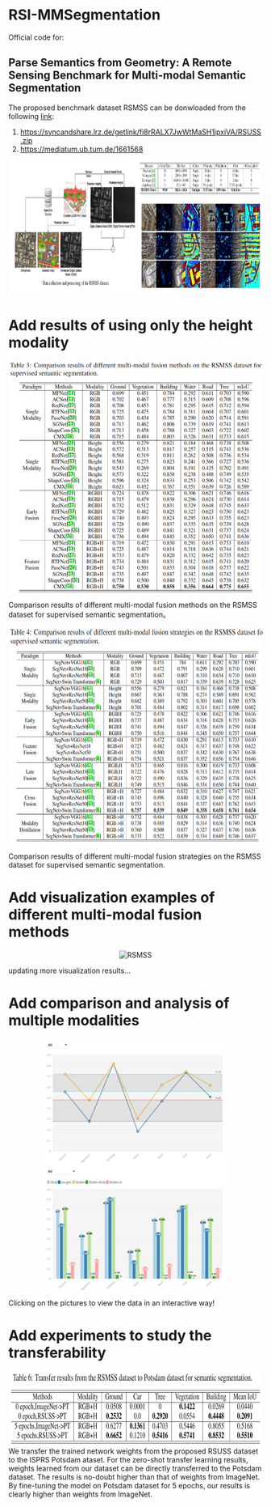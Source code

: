 # RSI-MMSegmentation

Official code for:
## Parse Semantics from Geometry: A Remote Sensing Benchmark for Multi-modal Semantic Segmentation

The proposed benchmark dataset RSMSS can be donwloaded from the following [link](https://syncandshare.lrz.de/getlink/fi8rRALX7JwWtMaSH1jpxiVA/RSUSS.zip):
1. https://syncandshare.lrz.de/getlink/fi8rRALX7JwWtMaSH1jpxiVA/RSUSS.zip
2. https://mediatum.ub.tum.de/1661568
<div  align="center">    
 <img src="resources/RSMSS.png" width = "990" height = "270" alt="RSMSS" align=center />
</div>


# Add results of using only the height modality

<div  align="center">    
 <img src="resources/res1.png" width = "613" height = "460" alt="RSMSS" align=center />
</div>

  Comparison results of different multi-modal fusion methods on the RSMSS dataset for supervised semantic segmentation。

<div  align="center">    
 <img src="resources/res2.png" width = "620" height = "432" alt="RSMSS" align=center />
</div>

  Comparison results of different multi-modal fusion strategies on the RSMSS dataset for supervised semantic segmentation.

# Add visualization examples of different multi-modal fusion methods

<div  align="center">    
 <img src="resources/vis1.png" width = "850" height = "460" alt="RSMSS" align=center />
</div>

  updating more visualization results...

# Add comparison and analysis of multiple modalities
<center  class="half">    
<a href="https://public.flourish.studio/visualisation/10968749/">
 <img src="resources/bar.png" width = "362" height = "250" alt="RSMSS" align=center />
 </a><a href="https://public.flourish.studio/visualisation/11006073/">
 <img src="resources/anay.png" width = "362" height = "250" alt="RSMSS" align=center />
 </a>
</center>

  Clicking on the pictures to view the data in an interactive way!

# Add experiments to study the transferability
<div  align="center">    
 <img src="resources/res3.png" width = "750" height = "150" alt="RSMSS" align=center />
</div>
We transfer the trained network weights from the proposed RSUSS dataset to the ISPRS Potsdam ataset. 
For the zero-shot transfer learning results, weights learned from our dataset can be directly transferred to the Potsdam dataset.
The results is no-doubt higher than that of weights from ImageNet. 
By fine-tuning the model on Potsdam dataset for 5 epochs, our results is clearly higher than weights from ImageNet. 

